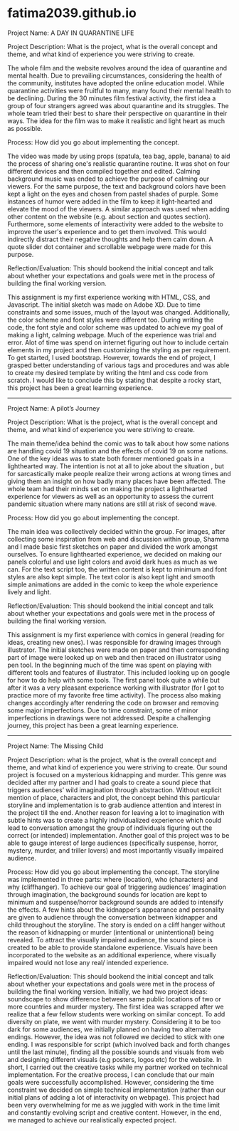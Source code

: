 # fatima2039.github.io
Project Name: A DAY IN QUARANTINE LIFE    

Project Description: What is the project, what is the overall concept and theme, and what kind of experience you were striving to create.    

The whole film and the website revolves around the idea of quarantine and mental health. Due to prevailing circumstances, considering the health of the community, institutes have adopted the online education model. While quarantine activities were fruitful to many, many found their mental health to be declining. During the 30 minutes film festival activity, the first idea a group of four strangers agreed was about quarantine and its struggles. The whole team tried their best to share their perspective on quarantine in their ways. The idea for the film was to make it realistic and light heart as much as possible.    

Process: How did you go about implementing the concept.    

The video was made by using props (spatula, tea bag, apple, banana) to aid the process of sharing one's realistic quarantine routine. It was shot on four different devices and then compiled together and edited. Calming background music was ended to achieve the purpose of calming our viewers. For the same purpose, the text and background colors have been kept a light on the eyes and chosen from pastel shades of purple. Some instances of humor were added in the film to keep it light-hearted and elevate the mood of the viewers. A similar approach was used when adding other content on the website (e.g. about section and quotes section).  Furthermore, some elements of interactivity were added to the website to improve the user's experience and to get them involved. This would indirectly distract their negative thoughts and help them calm down. A quote slider dot container and scrollable webpage were made for this purpose.     

Reflection/Evaluation: This should bookend the initial concept and talk about whether your expectations and goals were met in the process of building the final working version.

This assignment is my first experience working with HTML, CSS, and Javascript. The initial sketch was made on Adobe XD. Due to time constraints and some issues, much of the layout was changed. Additionally, the color scheme and font styles were different too. During writing the code, the font style and color scheme was updated to achieve my goal of making a light, calming webpage. Much of the experience was trial and error. Alot of time was spend on internet figuring out how to include certain elements in my project and then customizing the styling as per requirement. To get started, I used bootstrap. However, towards the end of project, I grasped better understanding of various tags and procedures and was able to create my desired template by writing the html and css code from scratch. I would like to conclude this by stating that despite a rocky start, this project has been a great learning experience.


----------------------------------------------------------------------------------------------------------------------------------------------------------------------------------


Project Name: A pilot’s Journey

Project Description: What is the project, what is the overall concept and theme, and what kind of experience you were striving to create.

The main theme/idea behind the comic was to talk about how some nations are handling covid 19 situation and the effects of covid 19 on some nations. One of the key ideas was to state both former mentioned goals in a lighthearted way. The intention is not at all to joke about the situation , but for sarcastically make people realize their wrong actions at wrong times and giving them an insight on how badly many places have been affected. The whole team had their minds set on making the project a lighthearted experience for viewers as well as an opportunity to assess the current pandemic situation where many nations are still at risk of second wave. 


Process: How did you go about implementing the concept.

The main idea was collectively decided within the group. For images, after collecting some inspiration from web and discussion within group, Shamma and I made basic first sketches on paper and divided the work amongst ourselves. To ensure lighthearted experience, we decided on making our panels colorful and use light colors and avoid dark hues as much as we can. For the text script too, the written content is kept to minimum and font styles are also kept simple. The text color is also kept light and smooth simple animations are added in the comic to keep the whole experience lively and light.


Reflection/Evaluation: This should bookend the initial concept and talk about whether your expectations and goals were met in the process of building the final working version.

This assignment is my first experience with comics in general (reading for ideas, creating new ones). I was responsible for drawing images through illustrator. The initial sketches were made on paper and then corresponding part of image were looked up on web and then traced on illustrator using pen tool. In the beginning much of the time was spent on playing with different tools and features of illustrator. This included looking up on google for how to do help with some tools. The first panel took quite a while but after it was a very pleasant experience working with illustrator (for I got to practice more of my favorite free time activity). The process also making changes accordingly after rendering the code on browser and removing some major imperfections. Due to time constraint, some of minor imperfections in drawings were not addressed. Despite a challenging journey, this project has been a great learning experience.



----------------------------------------------------------------------------------------------------------------------------------------------------------------------
Project Name: The Missing Child

Project Description: what is the project, what is the overall concept and theme, and what kind of experience you were striving to create.
Our sound project is focused on a mysterious kidnapping and murder. This genre was decided after my partner and I had goals to create a sound piece that triggers audiences’ wild imagination through abstraction. Without explicit mention of place, characters and plot, the concept behind this particular storyline and implementation is to grab audience attention and interest in the project till the end. Another reason for leaving a lot to imagination with subtle hints was to create a highly individualized experience which could lead to conversation amongst the group of individuals figuring out the correct (or intended) implementation.  Another goal of this project was to be able to gauge interest of large audiences (specifically suspense, horror, mystery, murder, and triller lovers) and most importantly visually impaired audience.

Process: How did you go about implementing the concept.
The storyline was implemented in three parts: where (location), who (characters) and why (cliffhanger). To achieve our goal of triggering audiences’ imagination through imagination, the background sounds for location are kept to minimum and suspense/horror background sounds are added to intensify the effects. A few hints about the kidnapper’s appearance and personality are given to audience through the conversation between kidnapper and child throughout the storyline. The story is ended on a cliff hanger without the reason of kidnapping or murder (intentional or unintentional) being revealed. To attract the visually impaired audience, the sound piece is created to be able to provide standalone experience. Visuals have been incorporated to the website as an additional experience, where visually impaired would not lose any real/ intended experience.

Reflection/Evaluation: This should bookend the initial concept and talk about whether your expectations and goals were met in the process of building the final working version.
Initially, we had two project ideas: soundscape to show difference between same public locations of two or more countries and murder mystery. The first idea was scrapped after we realize that a few fellow students were working on similar concept. To add diversity on plate, we went with murder mystery. Considering it to be too dark for some audiences, we initially planned on having two alternate endings. However, the idea was not followed we decided to stick with one ending. I was responsible for script (which involved back and forth changes until the last minute), finding all the possible sounds and visuals from web and designing different visuals (e.g posters, logos etc) for the website. In short, I carried out the creative tasks while my partner worked on technical implementation. For the creative process, I can conclude that our main goals were successfully accomplished. However, considering the time constraint we decided on simple technical implementation (rather than our initial plans of adding a lot of interactivity on webpage). This project had been very overwhelming for me as we juggled with work in the time limit and constantly evolving script and creative content. However, in the end, we managed to achieve our realistically expected project. 

